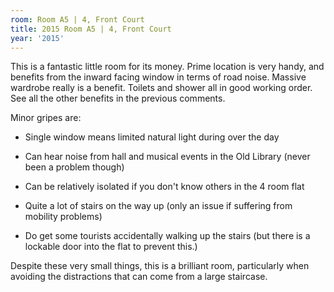 ```yaml
---
room: Room A5 | 4, Front Court
title: 2015 Room A5 | 4, Front Court
year: '2015'
---
```


This is a fantastic little room for its money. Prime location is very handy, and benefits from the inward facing window in terms of road noise. Massive wardrobe really is a benefit. Toilets and shower all in good working order. See all the other benefits in the previous comments.

Minor gripes are: 

- Single window means limited natural light during over the day 

- Can hear noise from hall and musical events in the Old Library (never been a problem though) 

- Can be relatively isolated if you don't know others in the 4 room flat

- Quite a lot of stairs on the way up (only an issue if suffering from mobility problems)

- Do get some tourists accidentally walking up the stairs (but there is a lockable door into the flat to prevent this.)

Despite these very small things, this is a brilliant room, particularly when avoiding the distractions that can come from a large staircase.